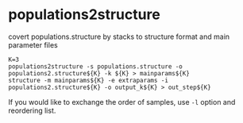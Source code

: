 # populations2structure
covert populations.structure by stacks to structure format and main parameter files

```
K=3
populations2structure -s populations.structure -o populations2.structure${K} -k ${K} > mainparams${K}
structure -m mainparams${K} -e extraparams -i populations2.structure${K} -o output_k${K} > out_step${K}
```

If you would like to exchange the order of samples, use `-l` option and reordering list.
